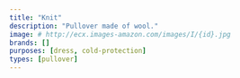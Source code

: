 ```yaml
---
title: "Knit"
description: "Pullover made of wool."
image: # http://ecx.images-amazon.com/images/I/{id}.jpg
brands: []
purposes: [dress, cold-protection]
types: [pullover]
---
```

